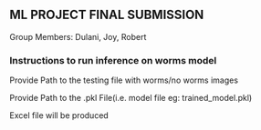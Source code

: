 ## ML PROJECT FINAL SUBMISSION
Group Members: Dulani, Joy, Robert

### Instructions to run inference on worms model 

Provide Path to the testing file with worms/no worms images 

Provide Path to the .pkl File(i.e. model file eg: trained_model.pkl) 

Excel file will be produced  
